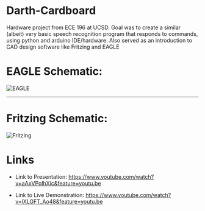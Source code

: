 # Darth-Cardboard
Hardware project from ECE 196 at UCSD. Goal was to create a similar (albeit) very basic speech recognition program that responds to commands, using python and arduino IDE/hardware. Also served as an introduction to CAD design software like Fritzing and EAGLE

# EAGLE Schematic:
 ![EAGLE](https://user-images.githubusercontent.com/90161454/155979425-33f38ab5-8b8f-4ee5-ac14-0bf311ebeb82.PNG)


------------------------------------------------------------------------

# Fritzing Schematic:
![Fritzing](https://user-images.githubusercontent.com/90161454/155979464-2126d159-faac-4948-b7aa-174b213b3147.PNG)



# Links

* Link to Presentation:  https://www.youtube.com/watch?v=aAxVPqlhXic&feature=youtu.be

* Link to Live Demonstration:  https://www.youtube.com/watch?v=lXLGFT_Ao48&feature=youtu.be


